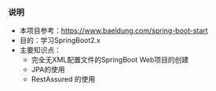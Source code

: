 ### 说明
- 本项目参考：https://www.baeldung.com/spring-boot-start
- 目的：学习SpringBoot2.x
- 主要知识点：
    - 完全无XML配置文件的SpringBoot Web项目的创建
    - JPA的使用
    - RestAssured 的使用

